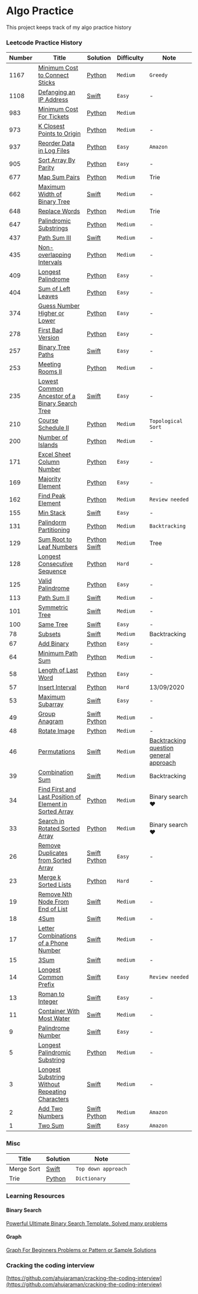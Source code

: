 # Algo Practice
This project keeps track of my algo practice history

### Leetcode Practice History

Number | Title | Solution | Difficulty | Note
--- | --- | --- | --- | ---
1167 | [Minimum Cost to Connect Sticks](https://leetcode.com/problems/minimum-cost-to-connect-sticks/) | [Python](https://github.com/jimmy0804/algo-practice/blob/master/leetcode/medium/1167-minimum-cost-to-connect-sticks/main.py) | `Medium` | `Greedy`
1108 | [Defanging an IP Address](https://leetcode.com/problems/defanging-an-ip-address/) | [Swift](https://github.com/jimmy0804/leetcode-practice/blob/master/leetcode/easy/defanging-an-ip-address.swift) | `Easy` | -
983 | [Minimum Cost For Tickets](https://leetcode.com/problems/minimum-cost-for-tickets/) | [Python](https://github.com/jimmy0804/algo-practice/blob/master/leetcode/medium/983-minimum-cost-to-tickets/main.py) | `Medium` | 
973 | [K Closest Points to Origin](https://leetcode.com/problems/k-closest-points-to-origin/) | [Python](https://github.com/jimmy0804/algo-practice/blob/master/leetcode/medium/973-k-closest-points-to-origin/main.py) | `Medium` | -
937 | [Reorder Data in Log Files](https://leetcode.com/problems/reorder-data-in-log-files/) | [Python](https://github.com/jimmy0804/algo-practice/blob/master/leetcode/easy/937-reorder-data-in-log-files/main.py) | `Easy` | `Amazon`
905 | [Sort Array By Parity](https://leetcode.com/problems/sort-array-by-parity/) | [Python](https://github.com/jimmy0804/algo-practice/blob/master/leetcode/easy/905-sort-array-by-parity/main.py) | `Easy` | -
677 | [Map Sum Pairs](https://leetcode.com/problems/map-sum-pairs/) | [Python](https://github.com/jimmy0804/algo-practice/blob/master/leetcode/medium/677-map-sum-pairs/main.py) | `Medium` | Trie
662 | [Maximum Width of Binary Tree](https://leetcode.com/problems/maximum-width-of-binary-tree/submissions/) | [Swift](https://github.com/jimmy0804/leetcode-practice/blob/master/leetcode/medium/662-maximum-width-of-binary-tree.swift) | `Medium` | -
648 | [Replace Words](https://leetcode.com/problems/replace-words/) | [Python](https://github.com/jimmy0804/algo-practice/blob/master/leetcode/medium/648-replace-words/main.py) | `Medium` | Trie
647 | [Palindromic Substrings](https://leetcode.com/problems/palindromic-substrings/) | [Python](https://github.com/jimmy0804/algo-practice/blob/master/leetcode/medium/647-palindromic-substrings/main.py) | `Medium` | -
437 | [Path Sum III](https://leetcode.com/problems/path-sum-iii/) | [Swift](https://github.com/jimmy0804/algo-practice/blob/master/leetcode/medium/437-path-sum-III.swift) | `Medium` | -
435 | [Non-overlapping Intervals](https://leetcode.com/problems/non-overlapping-intervals/) | [Python](https://github.com/jimmy0804/algo-practice/blob/master/leetcode/medium/435-non-overlapping-intervals/435-non-overlapping-intervals.py) | `Medium` | -
409 | [Longest Palindrome](https://leetcode.com/problems/longest-palindrome/) | [Python](https://github.com/jimmy0804/algo-practice/blob/master/leetcode/easy/409-longest-palindrome/main.py) | `Easy` | -
404 | [Sum of Left Leaves](https://leetcode.com/problems/sum-of-left-leaves/) | [Python](https://github.com/jimmy0804/algo-practice/blob/master/leetcode/easy/404-sum-of-left-leaves/main.py) | `Easy` | -
374 | [Guess Number Higher or Lower](https://leetcode.com/problems/guess-number-higher-or-lower/) | [Python](https://github.com/jimmy0804/algo-practice/blob/master/leetcode/easy/374-guess-number-higher-or-lower/main.py) | `Easy` | -
278 | [First Bad Version](https://leetcode.com/problems/first-bad-version/) | [Python](https://github.com/jimmy0804/algo-practice/blob/master/leetcode/easy/278-first-bad-version/main.py) | `Easy`| -
257 | [Binary Tree Paths](https://leetcode.com/problems/binary-tree-paths/) | [Swift](https://github.com/jimmy0804/leetcode-practice/blob/master/leetcode/easy/257-binary-tree-paths.swift) | `Easy` | -
253 | [Meeting Rooms II](https://leetcode.com/problems/meeting-rooms-ii/) | [Python](https://github.com/jimmy0804/algo-practice/blob/master/leetcode/medium/253-meeting-room-2/main.py) | `Medium` | -
235 | [Lowest Common Ancestor of a Binary Search Tree](https://leetcode.com/problems/lowest-common-ancestor-of-a-binary-search-tree/) | [Swift](https://github.com/jimmy0804/leetcode-practice/blob/master/leetcode/easy/235-lowest-common-ancestor-of-a-binary-search-tree.swift) | `Easy` | -
210 | [Course Schedule II](https://leetcode.com/problems/course-schedule-ii/) | [Python](https://github.com/jimmy0804/algo-practice/blob/master/leetcode/medium/210-course-schedule-2/main.py) | `Medium` | `Topological Sort`
200 | [Number of Islands](https://leetcode.com/problems/number-of-islands/) | [Python](https://github.com/jimmy0804/algo-practice/blob/master/leetcode/medium/200-number-of-islands/main.py) | `Medium` | -
171 | [Excel Sheet Column Number](https://leetcode.com/problems/excel-sheet-column-number/) | [Python](https://github.com/jimmy0804/algo-practice/blob/master/leetcode/easy/171-excel-sheet-column-number/main.py) | `Easy` | -
169 | [Majority Element](https://leetcode.com/problems/majority-element/) | [Python](https://github.com/jimmy0804/algo-practice/blob/master/leetcode/easy/169-majority-element/main.py) | `Easy` | -
162 | [Find Peak Element](https://leetcode.com/problems/find-peak-element/) | [Python](https://github.com/jimmy0804/algo-practice/blob/master/leetcode/medium/162-find-peak-element/main.py) | `Medium` | `Review needed`
155 | [Min Stack](https://leetcode.com/problems/min-stack/) | [Swift](https://github.com/jimmy0804/leetcode-practice/blob/master/leetcode/easy/155-min-stack.swift) | `Easy` | -
131 | [Palindorm Partitioning](https://leetcode.com/problems/palindrome-partitioning/) | [Python](https://github.com/jimmy0804/algo-practice/blob/master/leetcode/medium/131-palindrome-partitioning/main.py) | `Medium` | `Backtracking`
129 | [Sum Root to Leaf Numbers](https://leetcode.com/problems/sum-root-to-leaf-numbers/) | [Python](https://github.com/jimmy0804/algo-practice/blob/master/leetcode/medium/129-sum-root-to-leaf-numbers/main.py) [Swift](https://github.com/jimmy0804/algo-practice/blob/master/leetcode/medium/129-sum-root-to-leaf-numbers/main.swift) | `Medium` | Tree
128 | [Longest Consecutive Sequence](https://leetcode.com/problems/longest-consecutive-sequence/) | [Python](https://github.com/jimmy0804/algo-practice/blob/master/leetcode/hard/128-longest-consecutive-sequence/main.py) | `Hard` | -
125 | [Valid Palindrome](https://leetcode.com/problems/valid-palindrome/) | [Python](https://github.com/jimmy0804/algo-practice/blob/master/leetcode/easy/125-valid-palindrome/main.py) | `Easy` | -
113 | [Path Sum II](https://leetcode.com/problems/path-sum-ii/) | [Swift](https://github.com/jimmy0804/leetcode-practice/blob/master/leetcode/medium/113-path-sum-2.swift) | `Medium` | -
101 | [Symmetric Tree](https://leetcode.com/problems/symmetric-tree/) | [Swift](https://github.com/jimmy0804/leetcode-practice/blob/master/leetcode/medium/101-symmetric-tree.swift) | `Medium` | -
100 | [Same Tree](https://leetcode.com/problems/same-tree/) | [Swift](https://github.com/jimmy0804/leetcode-practice/blob/master/leetcode/easy/100-same-tree.swift) | `Easy` | -
78 | [Subsets](https://leetcode.com/problems/subsets/) | [Swift](https://github.com/jimmy0804/leetcode-practice/blob/master/leetcode/medium/78-subsets.swift) | `Medium` | Backtracking
67 | [Add Binary](https://leetcode.com/problems/add-binary/) | [Python](https://github.com/jimmy0804/algo-practice/blob/master/leetcode/easy/67-add-binary/main.py) | `Easy` | -
64 | [Minimum Path Sum](https://leetcode.com/problems/minimum-path-sum/) | [Python](https://github.com/jimmy0804/algo-practice/blob/master/leetcode/medium/64-minimum-path-sum/main.py) | `Medium` | -
58 | [Length of Last Word](https://leetcode.com/problems/length-of-last-word/) | [Python](https://github.com/jimmy0804/algo-practice/blob/master/leetcode/easy/58-length-of-last-word/main.py) | `Easy` | -
57 | [Insert Interval](https://leetcode.com/problems/insert-interval/) | [Python](https://github.com/jimmy0804/algo-practice/blob/master/leetcode/hard/57-insert-interval/main.py) | `Hard` | 13/09/2020
53 | [Maximum Subarray](https://leetcode.com/problems/maximum-subarray/) | [Swift](https://github.com/jimmy0804/algo-practice/blob/master/leetcode/easy/53-maxiumu-subarray.swift) | `Easy` | -
49 | [Group Anagram](https://leetcode.com/problems/group-anagrams/) | [Swift](https://github.com/jimmy0804/algo-practice/blob/master/leetcode/medium/49-group-anagrams/main.swift) [Python](https://github.com/jimmy0804/algo-practice/blob/master/leetcode/medium/49-group-anagrams/main.py) | `Medium` | -
48 | [Rotate Image](https://leetcode.com/problems/rotate-image/) | [Python](https://github.com/jimmy0804/algo-practice/blob/master/leetcode/medium/48-rotate-image/main.py) | `Medium` | -
46 | [Permutations](https://leetcode.com/problems/permutations/) | [Swift](https://github.com/jimmy0804/leetcode-practice/blob/master/leetcode/medium/46-permutations.swift) | `Medium` | [Backtracking question general approach](https://leetcode.com/problems/combination-sum/discuss/16502/A-general-approach-to-backtracking-questions-in-Java-(Subsets-Permutations-Combination-Sum-Palindrome-Partitioning))
39 | [Combination Sum](https://leetcode.com/problems/combination-sum/) | [Swift](https://github.com/jimmy0804/leetcode-practice/blob/master/leetcode/medium/39-combination-sum.swift) | `Medium` | Backtracking
34 | [Find First and Last Position of Element in Sorted Array](https://leetcode.com/problems/find-first-and-last-position-of-element-in-sorted-array/) | [Python](https://github.com/jimmy0804/algo-practice/blob/master/leetcode/medium/34-find-first-and-last-position-of-element-in-sorted-array/main.py) | `Medium` | Binary search ❤️ 
33 | [Search in Rotated Sorted Array](https://leetcode.com/problems/search-in-rotated-sorted-array/) | [Python](https://github.com/jimmy0804/algo-practice/blob/master/leetcode/medium/33-search-in-rotated-sorted-array/main.py) | `Medium` | Binary search ❤️ 
26 | [Remove Duplicates from Sorted Array](https://leetcode.com/problems/remove-duplicates-from-sorted-array/) | [Swift](https://github.com/jimmy0804/algo-practice/blob/master/leetcode/easy/26-remove-duplicates-from-sorted-array/main.swift) [Python](https://github.com/jimmy0804/algo-practice/blob/master/leetcode/easy/26-remove-duplicates-from-sorted-array/main.py) | `Easy` | -
23 | [Merge k Sorted Lists](https://leetcode.com/problems/merge-k-sorted-lists/) | [Python](https://github.com/jimmy0804/algo-practice/blob/master/leetcode/hard/23-merge-k-sorted-lists/main.py) | `Hard` | -
19 | [Remove Nth Node From End of List](https://leetcode.com/problems/remove-nth-node-from-end-of-list/) | [Swift](https://github.com/jimmy0804/leetcode-practice/blob/master/leetcode/medium/19-remove-nth-node-from-end-of-list.swift) | `Medium` | -
18 | [4Sum](https://leetcode.com/problems/4sum/) | [Swift](https://github.com/jimmy0804/algo-practice/blob/master/leetcode/medium/18-4-sum.swift) | `Medium` | -
17 | [Letter Combinations of a Phone Number](https://leetcode.com/problems/letter-combinations-of-a-phone-number/) | [Swift](https://github.com/jimmy0804/algo-practice/blob/master/leetcode/medium/17-letter-combinations-of-a-phone-number.swift) | `Medium` | -
15 | [3Sum](https://leetcode.com/problems/3sum/) | [Swift](https://github.com/jimmy0804/algo-practice/blob/master/leetcode/medium/15-3-sum.swift) | `medium` | -
14 | [Longest Common Prefix](https://leetcode.com/problems/longest-common-prefix/) | [Swift](https://github.com/jimmy0804/leetcode-practice/blob/master/leetcode/easy/14-longest-common-prefix.swift) | `Easy` | `Review needed`
13 | [Roman to Integer](https://leetcode.com/problems/roman-to-integer/) | [Swift](https://github.com/jimmy0804/leetcode-practice/blob/master/leetcode/easy/13-roman-to-Integer.swift) | `Easy` | -
11 | [Container With Most Water](https://leetcode.com/problems/container-with-most-water/) | [Swift](https://github.com/jimmy0804/algo-practice/blob/master/leetcode/medium/11-container-with-most-water.swift) | `Medium` | -
9 | [Palindrome Number](https://leetcode.com/problems/palindrome-number/) | [Swift](https://github.com/jimmy0804/leetcode-practice/blob/master/leetcode/easy/palindrome-number.swift) | `Easy` |-
5 | [Longest Palindromic Substring](https://leetcode.com/problems/longest-palindromic-substring/) | [Python](https://github.com/jimmy0804/algo-practice/blob/master/leetcode/medium/5-longest-palindromice-substring/main.py) | `Medium` | -
3 | [Longest Substring Without Repeating Characters](https://leetcode.com/problems/longest-substring-without-repeating-characters) | [Swift](https://github.com/jimmy0804/leetcode-practice/blob/master/leetcode/medium/3-longest-substring-without-repeating-characters.swift) | `Medium` | -
2 | [Add Two Numbers](https://leetcode.com/problems/add-two-numbers/) | [Swift](https://github.com/jimmy0804/algo-practice/blob/master/leetcode/medium/2-add-two-numbers/main.swift) [Python](https://github.com/jimmy0804/algo-practice/blob/master/leetcode/medium/2-add-two-numbers/main.py) | `Medium` | `Amazon`
1 | [Two Sum](https://leetcode.com/problems/two-sum/) | [Swift](https://github.com/jimmy0804/leetcode-practice/blob/master/leetcode/easy/1-two-sum.swift) | `Easy` | `Amazon`


### Misc

Title | Solution | Note
--- | --- | ---
Merge Sort | [Swift](https://github.com/jimmy0804/leetcode-practice/blob/master/misc/merge-sort.swift) | `Top down approach`
Trie | [Python](https://github.com/jimmy0804/algo-practice/blob/master/misc/trie.py) | `Dictionary`


### Learning Resources

#### Binary Search
[Powerful Ultimate Binary Search Template. Solved many problems](https://leetcode.com/discuss/general-discussion/786126/python-powerful-ultimate-binary-search-template-solved-many-problems)

#### Graph
[Graph For Beginners Problems or Pattern or Sample Solutions](https://leetcode.com/discuss/general-discussion/655708/Graph-For-Beginners-Problems-or-Pattern-or-Sample-Solutions)

### Cracking the coding interview
[https://github.com/ahujaraman/cracking-the-coding-interview](https://github.com/ahujaraman/cracking-the-coding-interview)
